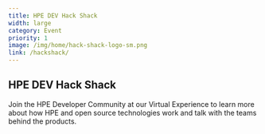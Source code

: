 ```yaml
---
title: HPE DEV Hack Shack
width: large
category: Event
priority: 1
image: /img/home/hack-shack-logo-sm.png
link: /hackshack/
---
```

## HPE DEV Hack Shack
Join the HPE Developer Community at our Virtual Experience to learn more about how HPE and open source technologies work and talk with the teams behind the products.